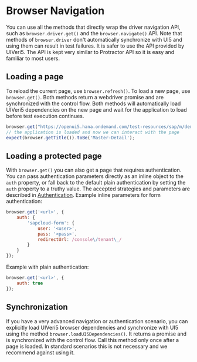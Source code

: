 # Browser Navigation
You can use all the methods that directly wrap the driver navigation API, such as
`browser.driver.get()` and the `browser.navigate()` API. Note that methods of `browser.driver`
don't automatically synchronize with UI5 and using them can result in test failures.
It is safer to use the API provided by UIVeri5. The API is kept very similar to Protractor API
so it is easy and familiar to most users.

## Loading a page
To reload the current page, use `browser.refresh()`. To load a new page, use `browser.get()`.
Both methods return a webdriver promise and are synchronized with the control flow.
Both methods will automatically load UIVeri5 dependencies on the new page and wait for the
application to load before test execution continues.
```javascript
browser.get("https://openui5.hana.ondemand.com/test-resources/sap/m/demokit/master-detail/webapp/test/mockServer.html");
// the application is loaded and now we can interact with the page
expect(browser.getTitle()).toBe('Master-Detail');
```

## Loading a protected page
With `browser.get()` you can also get a page that requires authentication. You can pass
authentication parameters directly as an inline object to the `auth` property, or fall back to
the default plain authentication by setting the `auth` property to a truthy value.
The accepted strategies and parameters are described in [Authentication](../config/authentication.md).
Example inline parameters for form authentication:
```javascript
browser.get('<url>', {
    auth: {
        'sapcloud-form': {
            user: '<user>',
            pass: '<pass>',
            redirectUrl: /console\/tenant\_/
        }
    }
});
```
Example with plain authentication:
```javascript
browser.get('<url>', {
    auth: true
});
```

## Synchronization
If you have a very advanced navigation or authentication scenario, you can explicitly
load UIVeri5 browser dependencies and synchronize with UI5 using the method `browser.loadUI5Dependencies()`.
It returns a promise and is synchronized with the control flow. Call this method only once after a page is loaded.
In standard scenarios this is not necessary and we recommend against using it.

